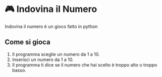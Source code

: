 # 🎮 Indovina il Numero

Indovina il numero è un gioco fatto in python

## Come si gioca

1. Il programma sceglie un numero da 1 a 10.
2. Inserisci un numero da 1 a 10.
3. Il programma ti dice se il numero che hai scelto è troppo alto o troppo basso.
